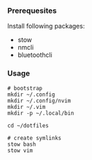 ### Prerequesites

Install following packages:

* stow
* nmcli
* bluetoothcli

### Usage

```
# bootstrap
mkdir ~/.config
mkdir ~/.config/nvim
mkdir ~/.vim
mkdir -p ~/.local/bin 

cd ~/dotfiles

# create symlinks
stow bash
stow vim
```
